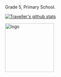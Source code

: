 
Grade 5, Primary School.

[![Traveller's github stats](https://github-readme-stats.vercel.app/api?username=xyu1-sh&show_icons=true&theme=dark)](https://github.com/xyu1-sh)


<img src="https://github-profile-trophy.vercel.app/?username=xyu1-sh&theme=dark&column=7&margin-w=10" alt="logo" height="160" align="center" />

<!---
xyu1-sh/xyu1-sh is a ✨ special ✨ repository because its `README.md` (this file) appears on your GitHub profile.
You can click the Preview link to take a look at your changes.
--->
